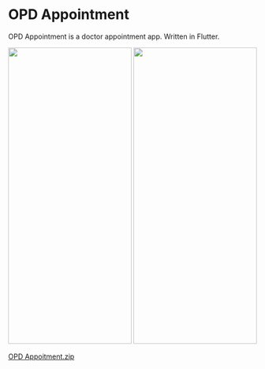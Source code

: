 # OPD Appointment

OPD Appointment is a doctor appointment app. Written in Flutter. 

<img src="https://user-images.githubusercontent.com/74703957/203700490-1d4e6356-2796-4fcb-8ee8-64ff0ca65daf.jpeg" width="250" height="600" />  <img src="https://user-images.githubusercontent.com/74703957/203700498-3bf06a8b-90f3-4673-8fd5-d315727acf17.jpeg" width="250" height="600" /> 

[OPD Appoitment.zip](https://github.com/MrHarsh007/OPD-Appointment-System/files/10081034/OPD.Appoitment.zip)
